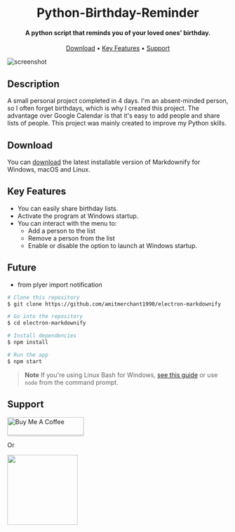 
<h1 align="center">
  Python-Birthday-Reminder
</h1>

<h4 align="center">A python script that reminds you of your loved ones' birthday.</h4>


<p align="center">
  <a href="#Download">Download</a> •
  <a href="#Key-features">Key Features</a> •
  <a href="#Support">Support</a>
</p>

![screenshot](https://raw.githubusercontent.com/amitmerchant1990/electron-markdownify/master/app/img/markdownify.gif)

## Description
A small personal project completed in 4 days. I'm an absent-minded person, so I often forget birthdays, which is why I created this project. The advantage over Google Calendar is that it's easy to add people and share lists of people.
This project was mainly created to improve my Python skills.

## Download
You can [download](https://github.com/amitmerchant1990/electron-markdownify/releases/tag/v1.2.0) the latest installable version of Markdownify for Windows, macOS and Linux.

## Key Features
* You can easily share birthday lists.
* Activate the program at Windows startup.
* You can interact with the menu to:
    - Add a person to the list
    - Remove a person from the list
    - Enable or disable the option to launch at Windows startup.

## Future
- from plyer import notification


```bash
# Clone this repository
$ git clone https://github.com/amitmerchant1990/electron-markdownify

# Go into the repository
$ cd electron-markdownify

# Install dependencies
$ npm install

# Run the app
$ npm start
```

> **Note**
> If you're using Linux Bash for Windows, [see this guide](https://www.howtogeek.com/261575/how-to-run-graphical-linux-desktop-applications-from-windows-10s-bash-shell/) or use `node` from the command prompt.


## Support

<a href="https://www.buymeacoffee.com/" target="_blank"><img src="https://www.buymeacoffee.com/assets/img/custom_images/purple_img.png" alt="Buy Me A Coffee" style="height: 41px !important;width: 174px !important;box-shadow: 0px 3px 2px 0px rgba(190, 190, 190, 0.5) !important;-webkit-box-shadow: 0px 3px 2px 0px rgba(190, 190, 190, 0.5) !important;" ></a>

<p>Or</p> 

<a href="https://www.patreon.com/">
	<img src="https://c5.patreon.com/external/logo/become_a_patron_button@2x.png" width="160">
</a>

